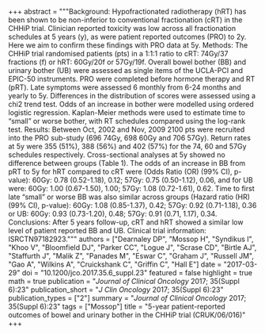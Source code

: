 +++
abstract = """Background: Hypofractionated radiotherapy (hRT) has been shown to be non-inferior to conventional fractionation (cRT) in the CHHiP trial. Clinician reported toxicity was low across all fractionation schedules at 5 years (y), as were patient reported outcomes (PRO) to 2y. Here we aim to confirm these findings with PRO data at 5y. Methods: The CHHiP trial randomised patients (pts) in a 1:1:1 ratio to cRT: 74Gy/37 fractions (f) or hRT: 60Gy/20f or 57Gy/19f. Overall bowel bother (BB) and urinary bother (UB) were assessed as single items of the UCLA-PCI and EPIC-50 instruments. PRO were completed before hormone therapy and RT (pRT). Late symptoms were assessed 6 monthly from 6-24 months and yearly to 5y. Differences in the distribution of scores were assessed using a chi2 trend test. Odds of an increase in bother were modelled using ordered logistic regression. Kaplan-Meier methods were used to estimate time to “small” or worse bother, with RT schedules compared using the log-rank test. Results: Between Oct, 2002 and Nov, 2009 2100 pts were recruited into the PRO sub-study (696 74Gy, 698 60Gy and 706 57Gy). Return rates at 5y were 355 (51%), 388 (56%) and 402 (57%) for the 74, 60 and 57Gy schedules respectively. Cross-sectional analyses at 5y showed no difference between groups (Table 1). The odds of an increase in BB from pRT to 5y for hRT compared to cRT were (Odds Ratio (OR) (99% CI), p-value): 60Gy: 0.78 (0.52-1.18), 0.12; 57Gy: 0.75 (0.50-1.12), 0.06, and for UB were: 60Gy: 1.00 (0.67-1.50), 1.00; 57Gy: 1.08 (0.72-1.61), 0.62. Time to first late “small” or worse BB was also similar across groups (Hazard ratio (HR) (99% CI), p-value): 60Gy: 1.08 (0.85-1.37), 0.42; 57Gy: 0.92 (0.71-1.18), 0.36 or UB: 60Gy: 0.93 (0.73-1.20), 0.48; 57Gy: 0.91 (0.71, 1.17), 0.34. Conclusions: After 5 years follow-up, cRT and hRT showed a similar low level of patient reported BB and UB. Clinical trial information: ISRCTN97182923."""
authors = ["Dearnaley DP", "Mossop H", "Syndikus I", "Khoo V", "Bloomfield DJ", "Parker CC", "Logue J", "Scrase CD", "Birtle AJ", "Staffurth J", "Malik Z", "Panades M", "Eswar C", "Graham J", "Russell JM", "Gao A", "Wilkins A", "Cruickshank C", "Griffin C", "Hall E"]
date = "2017-03-29"
doi = "10.1200/jco.2017.35.6_suppl.23"
featured = false
highlight = true
math = true
publication = "*Journal of Clinical Oncology* 2017; 35(Suppl 6):23"
publication_short = "*J Clin Oncology* 2017; 35(Suppl 6):23"
publication_types = ["2"]
summary = "*Journal of Clinical Oncology* 2017; 35(Suppl 6):23"
tags = ["Mossop"]
title = "5-year patient-reported outcomes of bowel and urinary bother in the CHHiP trial (CRUK/06/016)"
+++

